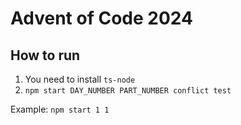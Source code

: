 # Advent of Code 2024

## How to run

1. You need to install `ts-node`
2. `npm start DAY_NUMBER PART_NUMBER conflict test`

Example: 
`npm start 1 1`
